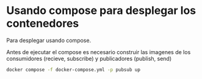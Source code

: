 # Usando compose para desplegar los contenedores

Para desplegar usando compose.

Antes de ejecutar el compose es necesario construir las imagenes de los consumidores (recieve, subscribe) y publicadores (publish, send)

```bash
docker compose -f docker-compose.yml -p pubsub up

```